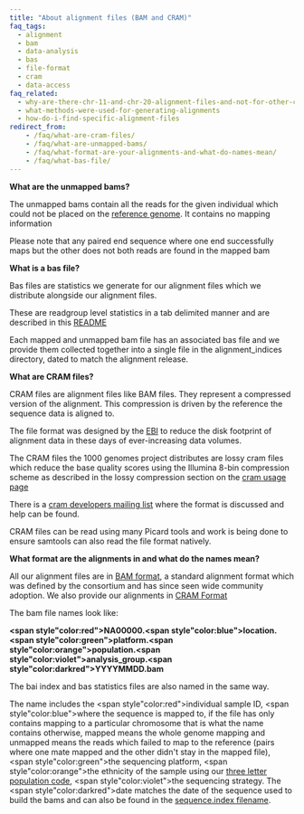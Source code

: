 ```yaml
---
title: "About alignment files (BAM and CRAM)"
faq_tags:
  - alignment
  - bam
  - data-analysis
  - bas
  - file-format
  - cram
  - data-access
faq_related:
  - why-are-there-chr-11-and-chr-20-alignment-files-and-not-for-other-chromosomes
  - what-methods-were-used-for-generating-alignments
  - how-do-i-find-specific-alignment-files
redirect_from:
    - /faq/what-are-cram-files/
    - /faq/what-are-unmapped-bams/
    - /faq/what-format-are-your-alignments-and-what-do-names-mean/
    - /faq/what-bas-file/
---
```


**What are the unmapped bams?**

The unmapped bams contain all the reads for the given individual which could not be placed on the [reference genome](ftp://ftp.1000genomes.ebi.ac.uk/vol1/ftp/technical/reference/phase2_reference_assembly_sequence/). It contains no mapping information

Please note that any paired end sequence where one end successfully maps but the other does not both reads are found in the mapped bam

**What is a bas file?**

Bas files are statistics we generate for our alignment files which we distribute alongside our alignment files. 

These are readgroup level statistics in a tab delimited manner and are described in this [README](ftp://ftp.1000genomes.ebi.ac.uk/vol1/ftp/README_file_formats_and_descriptions.md)

Each mapped and unmapped bam file has an associated bas file and we provide them collected together into a single file in the alignment_indices directory, dated to match the alignment release.

**What are CRAM files?**

CRAM files are alignment files like BAM files. They represent a compressed version of the alignment. This compression is driven by the reference the sequence data is aligned to.

The file format was designed by the [EBI](http://www.ebi.ac.uk/ena/about/cram_toolkit) to reduce the disk footprint of alignment data in these days of ever-increasing data volumes. 

The CRAM files the 1000 genomes project distributes are lossy cram files which reduce the base quality scores using the Illumina 8-bin compression scheme as described in the lossy compression section on the [cram usage page](http://www.ebi.ac.uk/ena/about/cram_usage)

There is a [cram developers mailing list](http://listserver.ebi.ac.uk/mailman/listinfo/cram-dev) where the format is discussed and help can be found.

CRAM files can be read using many Picard tools and work is being done to ensure samtools can also read the file format natively.

**What format are the alignments in and what do the names mean?**

All our alignment files are in [BAM format](http://samtools.sourceforge.net/), a standard alignment format which was defined by the consortium and has since seen wide community adoption. We also provide our alignments in [CRAM Format](http://www.ebi.ac.uk/ena/about/cram_toolkit)

The bam file names look like:

**<span style"color:red">NA00000</span>.<span style"color:blue">location</span>.<span style"color:green">platform</span>.<span style"color:orange">population</span>.<span style"color:violet">analysis_group</span>.<span style"color:darkred">YYYYMMDD</span>.bam**

The bai index and bas statistics files are also named in the same way.

The name includes the <span style"color:red">individual sample ID</span>, <span style"color:blue">where the sequence is mapped to</span>, if the file has only contains mapping to a particular chromosome that is what the name contains otherwise, mapped means the whole genome mapping and unmapped means the reads which failed to map to the reference (pairs where one mate mapped and the other didn't stay in the mapped file), <span style"color:green">the sequencing platform</span>, <span style"color:orange">the ethnicity of the sample</span> using our [three letter population code](ftp://ftp.1000genomes.ebi.ac.uk/vol1/ftp/README.populations), <span style"color:violet">the sequencing strategy</span>. The <span style"color:darkred">date</span> matches the date of the sequence used to build the bams and can also be found in the [sequence.index filename](ftp://ftp.1000genomes.ebi.ac.uk/vol1/ftp/README.sequence_data).
